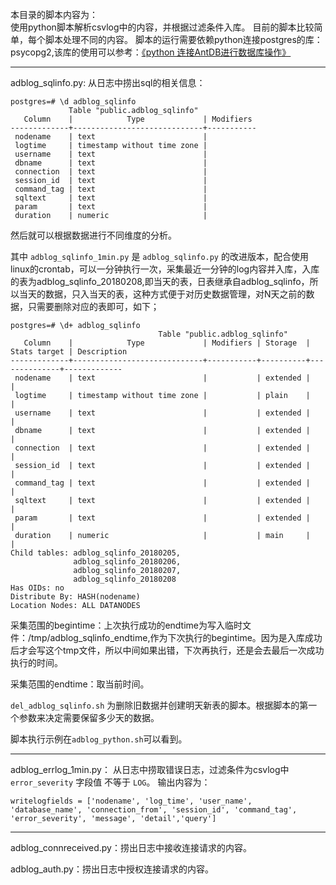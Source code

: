本目录的脚本内容为：    
使用python脚本解析csvlog中的内容，并根据过滤条件入库。
目前的脚本比较简单，每个脚本处理不同的内容。
脚本的运行需要依赖python连接postgres的库：psycopg2,该库的使用可以参考：[《python 连接AntDB进行数据库操作》](https://yafeishi.com/archives/pythonconnectantdb.html)

------

adblog_sqlinfo.py:
从日志中捞出sql的相关信息：

```
postgres=# \d adblog_sqlinfo
             Table "public.adblog_sqlinfo"
   Column    |            Type             | Modifiers 
-------------+-----------------------------+-----------
 nodename    | text                        | 
 logtime     | timestamp without time zone | 
 username    | text                        | 
 dbname      | text                        | 
 connection  | text                        | 
 session_id  | text                        | 
 command_tag | text                        | 
 sqltext     | text                        | 
 param       | text                        | 
 duration    | numeric                     | 
```
然后就可以根据数据进行不同维度的分析。

其中 `adblog_sqlinfo_1min.py` 是 `adblog_sqlinfo.py` 的改进版本，配合使用linux的crontab，可以一分钟执行一次，采集最近一分钟的log内容并入库，入库的表为adblog_sqlinfo_20180208,即当天的表，日表继承自adblog_sqlinfo，所以当天的数据，只入当天的表，这种方式便于对历史数据管理，对N天之前的数据，只需要删除对应的表即可，如下；

```
postgres=# \d+ adblog_sqlinfo
                                 Table "public.adblog_sqlinfo"
   Column    |            Type             | Modifiers | Storage  | Stats target | Description 
-------------+-----------------------------+-----------+----------+--------------+-------------
 nodename    | text                        |           | extended |              | 
 logtime     | timestamp without time zone |           | plain    |              | 
 username    | text                        |           | extended |              | 
 dbname      | text                        |           | extended |              | 
 connection  | text                        |           | extended |              | 
 session_id  | text                        |           | extended |              | 
 command_tag | text                        |           | extended |              | 
 sqltext     | text                        |           | extended |              | 
 param       | text                        |           | extended |              | 
 duration    | numeric                     |           | main     |              | 
Child tables: adblog_sqlinfo_20180205,
              adblog_sqlinfo_20180206,
              adblog_sqlinfo_20180207,
              adblog_sqlinfo_20180208
Has OIDs: no
Distribute By: HASH(nodename)
Location Nodes: ALL DATANODES
```

采集范围的begintime：上次执行成功的endtime为写入临时文件：/tmp/adblog_sqlinfo_endtime,作为下次执行的begintime。因为是入库成功后才会写这个tmp文件，所以中间如果出错，下次再执行，还是会去最后一次成功执行的时间。

采集范围的endtime：取当前时间。

`del_adblog_sqlinfo.sh` 为删除旧数据并创建明天新表的脚本。根据脚本的第一个参数来决定需要保留多少天的数据。

脚本执行示例在`adblog_python.sh`可以看到。

------

adblog_errlog_1min.py：
从日志中捞取错误日志，过滤条件为csvlog中 `error_severity` 字段值 不等于 `LOG`。
输出内容为：

```
writelogfields = ['nodename', 'log_time', 'user_name', 'database_name', 'connection_from', 'session_id', 'command_tag', 'error_severity', 'message', 'detail','query']
```
------
adblog_connreceived.py：捞出日志中接收连接请求的内容。

adblog_auth.py：捞出日志中授权连接请求的内容。


